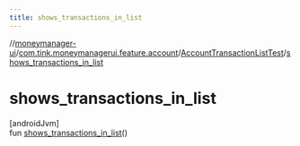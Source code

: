 ```yaml
---
title: shows_transactions_in_list
---
```

//[moneymanager-ui](../../../index.html)/[com.tink.moneymanagerui.feature.account](../index.html)/[AccountTransactionListTest](index.html)/[shows_transactions_in_list](shows_transactions_in_list.html)



# shows_transactions_in_list



[androidJvm]\
fun [shows_transactions_in_list](shows_transactions_in_list.html)()





